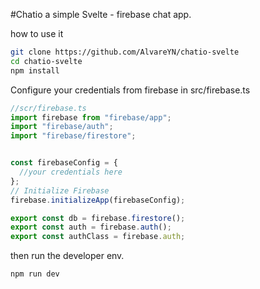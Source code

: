 #Chatio a simple Svelte - firebase chat app.

how to use it

~~~bash
git clone https://github.com/AlvareYN/chatio-svelte
cd chatio-svelte
npm install
~~~
Configure your credentials from firebase in src/firebase.ts

~~~typescript
//scr/firebase.ts
import firebase from "firebase/app";
import "firebase/auth";
import "firebase/firestore";


const firebaseConfig = {
  //your credentials here
};
// Initialize Firebase
firebase.initializeApp(firebaseConfig);

export const db = firebase.firestore();
export const auth = firebase.auth();
export const authClass = firebase.auth;

~~~

then run the developer env.

~~~bash
npm run dev
~~~

